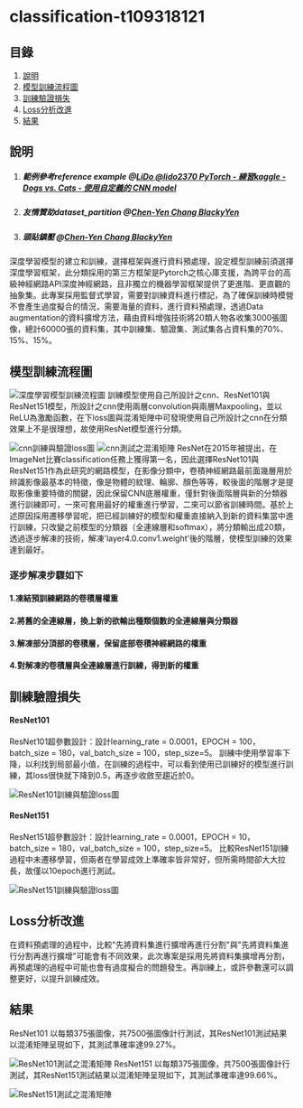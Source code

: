 # classification-t109318121
##   目錄
1.  [說明](#做法說明)
2.  [模型訓練流程圖](#深度學習模型訓練流程圖)
3.  [訓練驗證損失](#訓練與驗證損失)
4.  [Loss分析改進](#Loss分析與改進)
5.  [結果](#測試結果)
##	說明
1. ##### 範例參考reference example @[LiDo @lido2370 PyTorch - 練習kaggle - Dogs vs. Cats - 使用自定義的 CNN model](https://hackmd.io/@lido2370/S1aX6e1nN?type=view)
2. ##### 友情贊助dataset_partition @[Chen-Yen Chang BlackyYen](https://github.com/BlackyYen)
3. ##### 頭貼鎮壓 @[Chen-Yen Chang BlackyYen](https://www.facebook.com/photo.php?fbid=857627608100415&set=a.111229042740279&type=3)

深度學習模型的建立和訓練，選擇框架與進行資料預處理，設定模型訓練前須選擇深度學習框架，此分類採用的第三方框架是Pytorch之核心庫支援，為跨平台的高級神經網路API深度神經網路，且非獨立的機器學習框架提供了更進階、更直觀的抽象集。此專案採用監督式學習，需要對訓練資料進行標記，為了確保訓練時模營不會產生過度擬合的情況，需要海量的資料，進行資料預處理，透過Data augmentation的資料擴增方法，藉由資料增強技術將20類人物各收集3000張圖像，總計60000張的資料集，其中訓練集、驗證集、測試集各占資料集的70%、15%、15%。
##	模型訓練流程圖
![深度學習模型訓練流程圖](https://github.com/AllenSu1/classification-pytorch/FlowChart.jpg)
訓練模型使用自己所設計之cnn、ResNet101與ResNet151模型，所設計之cnn使用兩層convolution與兩層Maxpooling，並以ReLU為激勵函數，在下loss圖與混淆矩陣中可發現使用自己所設計之cnn在分類效果上不是很理想，故使用ResNet模型進行分類。

![cnn訓練與驗證loss圖](https://github.com/AllenSu1/ML/blob/main/Simpson_Classification/image/cnn__StepLR_5_cnn.jpg)
![cnn測試之混淆矩陣](https://github.com/AllenSu1/ML/blob/main/Simpson_Classification/image/cnn_StepLR_5.png)
ResNet在2015年被提出，在ImageNet比賽classification任務上獲得第一名，因此選擇ResNet101與ResNet151作為此研究的網路模型，在影像分類中，卷積神經網路最前面幾層用於辨識影像最基本的特徵，像是物體的紋理、輪廓、顏色等等，較後面的階層才是提取影像重要特徵的關鍵，因此保留CNN底層權重，僅針對後面階層與新的分類器進行訓練即可，一來可套用最好的權重進行學習，二來可以節省訓練時間。基於上述原因採用遷移學習呢，把已經訓練好的模型和權重直接納入到新的資料集當中進行訓練，只改變之前模型的分類器（全連線層和softmax），將分類輸出成20類，透過逐步解凍的技術，解凍'layer4.0.conv1.weight'後的階層，使模型訓練的效果達到最好。
### 逐步解凍步驟如下
####    1.凍結預訓練網路的卷積層權重
####    2.將舊的全連線層，換上新的欲輸出種類個數的全連線層與分類器
####    3.解凍部分頂部的卷積層，保留底部卷積神經網路的權重
####    4.對解凍的卷積層與全連線層進行訓練，得到新的權重
##	訓練驗證損失
####    ResNet101
ResNet101超參數設計：設計learning_rate = 0.0001，EPOCH = 100，batch_size = 180，val_batch_size = 100，step_size=5。
訓練中使用學習率下降，以利找到局部最小值，在訓練的過程中，可以看到使用已訓練好的模型進行訓練，其loss很快就下降到0.5，再逐步收斂至趨近於0。

![ResNet101訓練與驗證loss圖](https://github.com/AllenSu1/ML/blob/main/Simpson_Classification/image/res101_frezee.png)
####    ResNet151
ResNet151超參數設計：設計learning_rate = 0.0001，EPOCH = 10，batch_size = 180，val_batch_size = 100，step_size=5。
比較ResNet151訓練過程中未遷移學習，但兩者在學習成效上準確率皆非常好，但所需時間卻大大拉長，故僅以10epoch進行測試。

![ResNet151訓練與驗證loss圖](https://github.com/AllenSu1/ML/blob/main/Simpson_Classification/image/res151_unfrezee_StepLR_5.jpg)
##   Loss分析改進
在資料預處理的過程中，比較"先將資料集進行擴增再進行分割"與"先將資料集進行分割再進行擴增"可能會有不同效果，此次專案是採用先將資料集擴增再分割，再預處理的過程中可能也會有過度擬合的問題發生。再訓練上，或許參數還可以調整更好，以提升訓練成效。
##  結果
ResNet101
以每類375張圖像，共7500張圖像計行測試，其ResNet101測試結果以混淆矩陣呈現如下，其測試準確率達99.27%。

![ResNet101測試之混淆矩陣](https://github.com/AllenSu1/ML/blob/main/Simpson_Classification/image/res101_frezee_cm.png)
ResNet151
以每類375張圖像，共7500張圖像計行測試，其ResNet151測試結果以混淆矩陣呈現如下，其測試準確率達99.66%。

![ResNet151測試之混淆矩陣](https://github.com/AllenSu1/ML/blob/main/Simpson_Classification/image/res151_unfrezee_StepLR_5.png)


